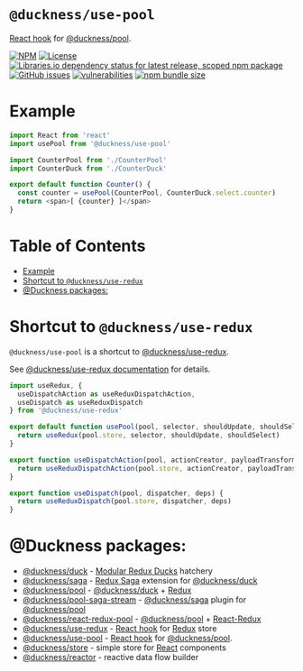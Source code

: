 # `@duckness/use-pool` <!-- omit in toc -->

[React hook](https://reactjs.org/docs/hooks-intro.html) for [@duckness/pool](https://github.com/hitosu/duckness/tree/master/packages/pool).

[![NPM](https://img.shields.io/npm/v/@duckness/use-pool)](https://www.npmjs.com/package/@duckness/use-pool)
[![License](https://img.shields.io/github/license/hitosu/duckness)](https://github.com/hitosu/duckness/blob/master/LICENSE)
[![Libraries.io dependency status for latest release, scoped npm package](https://img.shields.io/librariesio/release/npm/@duckness/use-pool)](https://www.npmjs.com/package/@duckness/use-pool?activeTab=dependencies)
[![GitHub issues](https://img.shields.io/github/issues/hitosu/duckness)](https://github.com/hitosu/duckness/issues)
[![vulnerabilities](https://img.shields.io/snyk/vulnerabilities/npm/@duckness/use-pool)](https://github.com/hitosu/duckness/issues)
[![npm bundle size](https://img.shields.io/bundlephobia/min/@duckness/use-pool)](https://www.npmjs.com/package/@duckness/use-pool)

# Example

```js
import React from 'react'
import usePool from '@duckness/use-pool'

import CounterPool from './CounterPool'
import CounterDuck from './CounterDuck'

export default function Counter() {
  const counter = usePool(CounterPool, CounterDuck.select.counter)
  return <span>[ {counter} ]</span>
}
```

# Table of Contents <!-- omit in toc -->

- [Example](#example)
- [Shortcut to `@duckness/use-redux`](#shortcut-to-ducknessuse-redux)
- [@Duckness packages:](#duckness-packages)

# Shortcut to `@duckness/use-redux`

`@duckness/use-pool` is a shortcut to [@duckness/use-redux](https://github.com/hitosu/duckness/blob/master/packages/use-redux).

See [@duckness/use-redux documentation](https://github.com/hitosu/duckness/blob/master/packages/use-redux/README.md) for details.

```js
import useRedux, {
  useDispatchAction as useReduxDispatchAction,
  useDispatch as useReduxDispatch
} from '@duckness/use-redux'

export default function usePool(pool, selector, shouldUpdate, shouldSelect) {
  return useRedux(pool.store, selector, shouldUpdate, shouldSelect)
}

export function useDispatchAction(pool, actionCreator, payloadTransformer) {
  return useReduxDispatchAction(pool.store, actionCreator, payloadTransformer)
}

export function useDispatch(pool, dispatcher, deps) {
  return useReduxDispatch(pool.store, dispatcher, deps)
}
```

# @Duckness packages:

* [@duckness/duck](https://github.com/hitosu/duckness/tree/master/packages/duck) - [Modular Redux Ducks](https://github.com/erikras/ducks-modular-redux) hatchery
* [@duckness/saga](https://github.com/hitosu/duckness/tree/master/packages/saga) - [Redux Saga](https://redux-saga.js.org/) extension for [@duckness/duck](https://github.com/hitosu/duckness/tree/master/packages/duck)
* [@duckness/pool](https://github.com/hitosu/duckness/tree/master/packages/pool) - [@duckness/duck](https://github.com/hitosu/duckness/tree/master/packages/duck) + [Redux](https://redux.js.org/)
* [@duckness/pool-saga-stream](https://github.com/hitosu/duckness/tree/master/packages/pool-saga-stream) - [@duckness/saga](https://github.com/hitosu/duckness/tree/master/packages/saga) plugin for [@duckness/pool](https://github.com/hitosu/duckness/tree/master/packages/pool)
* [@duckness/react-redux-pool](https://github.com/hitosu/duckness/tree/master/packages/react-redux-pool) - [@duckness/pool](https://github.com/hitosu/duckness/tree/master/packages/pool) + [React-Redux](https://react-redux.js.org/)
* [@duckness/use-redux](https://github.com/hitosu/duckness/tree/master/packages/use-redux) - [React hook](https://reactjs.org/docs/hooks-intro.html) for [Redux](https://react-redux.js.org/) store
* [@duckness/use-pool](https://github.com/hitosu/duckness/tree/master/packages/use-pool) - [React hook](https://reactjs.org/docs/hooks-intro.html) for [@duckness/pool](https://github.com/hitosu/duckness/tree/master/packages/pool).
* [@duckness/store](https://github.com/hitosu/duckness/tree/master/packages/store) - simple store for [React](https://reactjs.org/) components
* [@duckness/reactor](https://github.com/hitosu/duckness/tree/master/packages/reactor) - reactive data flow builder
